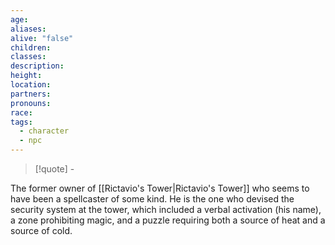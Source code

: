 ```yaml
---
age: 
aliases: 
alive: "false"
children: 
classes: 
description: 
height: 
location: 
partners: 
pronouns: 
race: 
tags:
  - character
  - npc
---
```


>[!quote] \-

The former owner of [[Rictavio's Tower|Rictavio's Tower]] who seems to have been a spellcaster of some kind. He is the one who devised the security system at the tower, which included a verbal activation (his name), a zone prohibiting magic, and a puzzle requiring both a source of heat and a source of cold.